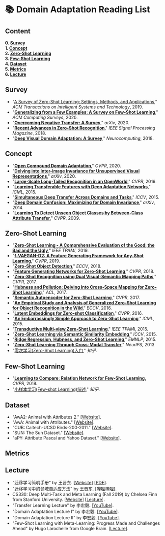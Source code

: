# 📚 Domain Adaptation Reading List

## Content

  **0. [Survey](https://github.com/Royal-526/Awesome-Domain-Adaptation/blob/master/README.md#survey)** <br>
  **1. [Concept](https://github.com/Royal-526/Awesome-Domain-Adaptation/blob/master/README.md#concept)** <br>
  **2. [Zero-Shot Learning](https://github.com/Royal-526/Awesome-Domain-Adaptation/blob/master/README.md#zero-shot-learning)** <br>
  **3. [Few-Shot Learning](https://github.com/Royal-526/Awesome-Domain-Adaptation/blob/master/README.md#few-shot-learning)** <br>
  **4. [Dataset](https://github.com/Royal-526/Awesome-Domain-Adaptation/blob/master/README.md#datasets)** <br>
  **5. [Metrics](https://github.com/Royal-526/Awesome-Domain-Adaptation/blob/master/README.md#metrics)** <br>
  **6. [Lecture](https://github.com/Royal-526/Awesome-Domain-Adaptation/blob/master/README.md#lectures)** <br>



## Survey

- "[A Survey of Zero-Shot Learning: Settings, Methods, and Applications](https://github.com/Royal-526/Awesome-Domain-Adaptation/blob/master/Papers/Survey/2019_acmtist_survey_zero_shot_learning.pdf)," *ACM Transactions on Intelligent Systems and Technology*, 2019.
- "**[Generalizing from a Few Examples: A Survey on Few-Shot Learning](https://github.com/Andrew-Ng-s-number-one-fan/Readings/blob/master/Surveys/2020_acmcs_survey_few_shot_learning.pdf)**," *ACM Computing Surveys*, 2020.
- "**[Overcoming Negative Transfer: A Survey](https://github.com/Andrew-Ng-s-number-one-fan/Readings/blob/master/Surveys/2020_arxiv_survey_overcoming_negative_transfer.pdf)**," *arXiv*, 2020.
- "**[Recent Advances in Zero-Shot Recognition](https://github.com/Andrew-Ng-s-number-one-fan/Readings/blob/master/Surveys/2018_spm_recent_advances_in_zero_shot_recognition.pdf)**," *IEEE Signal Processing Magazine*, 2018.
- "**[Deep Visual Domain Adaptation: A Survey](https://github.com/Andrew-Ng-s-number-one-fan/Readings/blob/master/Surveys/2018_neurocomp_survey_deep_visual_domain_adaptation.pdf)**," *Neurocomputing*, 2018.



## Concept

- "**[Open Compound Domain Adaptation](https://github.com/Andrew-Ng-s-number-one-fan/Readings/blob/master/Domain%20Adaptation/2020_cvpr_open_compound_domain_adaptation.pdf)**," *CVPR*, 2020.
- "**[Delving into Inter-Image Invariance for Unsupervised Visual Representations](https://github.com/Andrew-Ng-s-number-one-fan/Readings/blob/master/Domain%20Adaptation/2020_arxiv_delving_into_inter_Image_invariance_for_unsupervised_visual_representations.pdf)**," *arXiv*, 2020.
- "**[Large-Scale Long-Tailed Recognition in an OpenWorld](https://github.com/Andrew-Ng-s-number-one-fan/Readings/blob/master/Domain%20Adaptation/2019_cvpr_large_scale_long_tailed_recognition_in_an_open_world.pdf)**," *CVPR*, 2019.
- "**[Learning Transferable Features with Deep Adaptation Networks](https://github.com/Royal-526/Awesome-Domain-Adaptation/blob/master/Papers/Concept/2015_icml_learning_transferable_features_with_deep_adaptation_networks.pdf)**," *ICML*, 2015.
- "**[Simultaneous Deep Transfer Across Domains and Tasks](https://github.com/Royal-526/Awesome-Domain-Adaptation/blob/master/Papers/Concept/2015_iccv_simultaneous_deep_transfer_across_domains_and_tasks.pdf)**," *ICCV*, 2015.
- "**[Deep Domain Confusion: Maximizing for Domain Invariance](https://github.com/Royal-526/Awesome-Domain-Adaptation/blob/master/Papers/Concept/2014_arxiv_deep_domain_confusion.pdf)**," *arXiv*, 2014.
- "**[Learning To Detect Unseen Object Classes by Between-Class Attribute Transfer](https://github.com/Andrew-Ng-s-number-one-fan/Readings/blob/master/Domain%20Adaptation/2009_cvpr_learning_to_detect_unseen_object_classes_by_between_class_attribute_transfer.pdf)**," *CVPR*, 2009.



## Zero-Shot Learning

- "**[Zero-Shot Learning - A Comprehensive Evaluation of the Good, the Bad and the Ugly](https://github.com/Andrew-Ng-s-number-one-fan/Readings/blob/master/Domain%20Adaptation/2019_tpami_zero_shot_learning_a_comprehensive_evaluation_of_the_good_the_bad_and_the_ugly.pdf)**," *IEEE TPAMI*, 2019.
- "**[f-VAEGAN-D2: A Feature Generating Framework for Any-Shot Learning](https://github.com/Andrew-Ng-s-number-one-fan/Readings/blob/master/Domain%20Adaptation/2019_cvpr_f_vaegan_d2.pdf)**," *CVPR*, 2019.
- "**[Zero-Shot Object Detection](https://github.com/Royal-526/Awesome-Domain-Adaptation/blob/master/Papers/Zero-Shot%20Learning/2018_eccv_zero_shot_object_detection.pdf)**," *ECCV*, 2018.
- "**[Feature Generating Networks for Zero-Shot Learning](https://github.com/Andrew-Ng-s-number-one-fan/Readings/blob/master/Domain%20Adaptation/2018_cvpr_feature_generating_networks_for_zero_shot_learning.pdf)**," *CVPR*, 2018.
- "**[Zero-Shot Recognition using Dual Visual-Semantic Mapping Paths](https://github.com/Royal-526/Awesome-Domain-Adaptation/blob/master/Papers/Zero-Shot%20Learning/2017_cvpr_zero_shot_recognition_using_dual_visual_semantic_mapping_paths.pdf)**," *CVPR*, 2017.
- "**[Hubness and Pollution: Delving into Cross-Space Mapping for Zero-Shot Learning](https://github.com/Royal-526/Awesome-Domain-Adaptation/blob/master/Papers/Zero-Shot%20Learning/2017_acl_hubness_and_pollution.pdf)**," *ACL*, 2017.
- "**[Semantic Autoencoder for Zero-Shot Learning](https://github.com/Andrew-Ng-s-number-one-fan/Readings/blob/master/Domain%20Adaptation/2017_cvpr_semantic_autoencoder_for_zero_shot_learning.pdf)**," *CVPR*, 2017.
- "**[An Empirical Study and Analysis of Generalized Zero-Shot Learning for Object Recognition in the Wild](https://github.com/Royal-526/Awesome-Domain-Adaptation/blob/master/Papers/Zero-Shot%20Learning/2016_eccv_an_empirical_study_and_analysis_of_generalized_zero_shot_learning_for_object_recognition_in_the_wild.pdf)**," *ECCV*, 2016.
- "**[Latent Embeddings for Zero-shot Classification](https://github.com/Andrew-Ng-s-number-one-fan/Readings/blob/master/Domain%20Adaptation/2016_cvpr_latent_embeddings_for_zero_shot_classification.pdf)**," *CVPR*, 2016.
- "**[An Embarrassingly Simple Approach to Zero-Shot Learning](https://github.com/Royal-526/Awesome-Domain-Adaptation/blob/master/Papers/Zero-Shot%20Learning/2015_icml_an_embarrassingly_simple_approach_to_zero_shot_learning.pdf)**," *ICML*, 2015.
- "**[Transductive Multi-view Zero-Shot Learning](https://github.com/Andrew-Ng-s-number-one-fan/Readings/blob/master/Domain%20Adaptation/2015_tpami_transductive_multi_view_zero_shot_learning.pdf)**," *IEEE TPAMI*, 2015.
- "**[Zero-Shot Learning via Semantic Similarity Embedding](https://github.com/Andrew-Ng-s-number-one-fan/Readings/blob/master/Domain%20Adaptation/2015_iccv_zero_shot_learning_via_semantic_similarity_embedding.pdf)**," *ICCV*, 2015.
- "**[Ridge Regression, Hubness, and Zero-Shot Learning](https://github.com/Andrew-Ng-s-number-one-fan/Readings/blob/master/Domain%20Adaptation/2015_emnlp_ridge_regression_hubness_and_zero_shot_learning.pdf)**," *EMNLP*, 2015.
- "**[Zero-Shot Learning Through Cross-Modal Transfer](https://github.com/Andrew-Ng-s-number-one-fan/Readings/blob/master/Domain%20Adaptation/2013_nips_zero_shot_learning_through_cross_modal_transfer.pdf)**," *NeurIPS*, 2013.
- "[零次学习(Zero-Shot Learning)入门](https://zhuanlan.zhihu.com/p/34656727)," *知乎*.



## Few-Shot Learning

- "**[Learning to Compare: Relation Network for Few-Shot Learning](https://github.com/Royal-526/Awesome-Domain-Adaptation/blob/master/Papers/Few-Shot%20Learning/2018_cvpr_learning_to_compare_relation_network_for_few_shot_learning.pdf),** *CVPR*, 2018.
- "[小样本学习(Few-shot Learning)综述](https://zhuanlan.zhihu.com/p/61215293)," *知乎*.



## Dataset

- "AwA2: Animal with Attributes 2." [[Website](https://cvml.ist.ac.at/AwA2/)].
- "AwA: Animal with Attributes." [[Website](https://cvml.ist.ac.at/AwA/)].
- "CUB: Caltech-UCSD Birds-200-2011." [[Website](http://www.vision.caltech.edu/visipedia/CUB-200-2011.html)].
- "SUN: The Sun Dataset." [[Website](http://groups.csail.mit.edu/vision/SUN/)].
- "aPY: Attribute Pascal and Yahoo Dataset." [[Website](https://vision.cs.uiuc.edu/attributes/)].



## Metrics



## Lecture

- "迁移学习简明手册" by 王晋东. [[Website](https://tutorial.transferlearning.xyz/)] [[PDF](http://jd92.wang/assets/files/transfer_learning_tutorial_wjd.pdf)].
- "迁移学习中的领域自适应方法" by 王晋东. [[哔哩哔哩](https://www.bilibili.com/video/BV1T7411R75a/)].
- CS330: Deep Multi-Task and Meta Learning (Fall 2019) by Chelsea Finn from Stanford University. [[Website](http://cs330.stanford.edu/fall2019/index.html)] [[Lecture](https://www.youtube.com/playlist?list=PLoROMvodv4rMC6zfYmnD7UG3LVvwaITY5)].
- "Transfer Learning Lecture" by 李宏毅. [[YouTube](https://www.youtube.com/watch?v=qD6iD4TFsdQ)].
- "Domain Adaptation Lecture I" by 李宏毅. [[YouTube](https://www.youtube.com/watch?v=gvfLq4sPW4k)].
- "Domain Adaptation Lecture II" by 李宏毅. [[YouTube](https://www.youtube.com/watch?v=-DQBMAULXX8)].
- "Few-Shot Learning with Meta-Learning: Progress Made and Challenges Ahead" by Hugo Larochelle from Google Brain. [[Lecture](https://smartech.gatech.edu/handle/1853/60506)].


